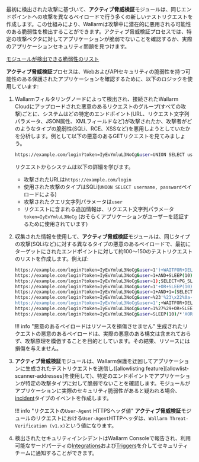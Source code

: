 最初に検出された攻撃に基づいて、**アクティブ脅威検証**モジュールは、同じエンドポイントへの攻撃を異なるペイロードで行う多くの新しいテストリクエストを作成します。この仕組みにより、Wallarmは攻撃中に潜在的に悪用される可能性のある脆弱性を検出することができます。アクティブ脅威検証プロセスでは、特定の攻撃ベクタに対してアプリケーションが脆弱でないことを確認するか、実際のアプリケーションセキュリティ問題を見つけます。

[モジュールが検出できる脆弱性のリスト](../attacks-vulns-list.md)

**アクティブ脅威検証**プロセスは、WebおよびAPIセキュリティの脆弱性を持つ可能性のある保護されたアプリケーションを確認するために、以下のロジックを使用しています:

1. Wallarmフィルタリングノードによって検出され、接続されたWallarm Cloudにアップロードされた悪意のあるリクエストのグループ(すべての攻撃)ごとに、システムはどの特定のエンドポイント(URL、リクエスト文字列パラメータ、JSON属性、XMLフィールドなど)が攻撃されたか、攻撃者がどのようなタイプの脆弱性(SQLi、RCE、XSSなど)を悪用しようとしていたかを分析します。例として以下の悪意のあるGETリクエストを見てみましょう。

    ```bash
    https://example.com/login?token=IyEvYmluL3NoCg&user=UNION SELECT username, password
    ```

    リクエストからシステムは以下の詳細を学びます。
    
    * 攻撃されたURLは`https://example.com/login`
    * 使用された攻撃のタイプはSQLi(`UNION SELECT username, password`ペイロードによる)
    * 攻撃されたクエリ文字列パラメータは`user`
    * リクエストに含まれる追加情報は、リクエスト文字列パラメータ`token=IyEvYmluL3NoCg` (おそらくアプリケーションがユーザーを認証するために使用されています)
2. 収集された情報を使用して、**アクティブ脅威検証**モジュールは、同じタイプの攻撃(SQLiなど)に対する異なるタイプの悪意のあるペイロードで、最初にターゲットにされたエンドポイントに対して約100〜150のテストリクエストのリストを作成します。例えば:

    ```bash
    https://example.com/login?token=IyEvYmluL3NoCg&user=1')+WAITFOR+DELAY+'0 indexpt'+AND+('wlrm'='wlrm
    https://example.com/login?token=IyEvYmluL3NoCg&user=1+AND+SLEEP(10)--+wlrm
    https://example.com/login?token=IyEvYmluL3NoCg&user=1);SELECT+PG_SLEEP(10)--
    https://example.com/login?token=IyEvYmluL3NoCg&user=1'+OR+SLEEP(10)+AND+'wlrm'='wlrm
    https://example.com/login?token=IyEvYmluL3NoCg&user=1+AND+1=(SELECT+1+FROM+PG_SLEEP(10))
    https://example.com/login?token=IyEvYmluL3NoCg&user=%23'%23\x22%0a-sleep(10)%23
    https://example.com/login?token=IyEvYmluL3NoCg&user=1';+WAITFOR+DELAY+'0code:10'--
    https://example.com/login?token=IyEvYmluL3NoCg&user=1%27%29+OR+SLEEP%280%29+AND+%28%27wlrm%27%3D%27wlrm
    https://example.com/login?token=IyEvYmluL3NoCg&user=SLEEP(10)/*'XOR(SLEEP(10))OR'|\x22XOR(SLEEP(10))OR\x22*/
    ```

    !!! info "悪意のあるペイロードはリソースを損傷させません"
        生成されたリクエストの悪意のあるペイロードは、実際の悪意のある構文は含まれておらず、攻撃原理を模倣することを目的としています。その結果、リソースには損傷を与えません。
3. **アクティブ脅威検証**モジュールは、Wallarm保護を迂回してアプリケーションに生成されたテストリクエストを送信し([allowlisting feature][allowlist-scanner-addresses]を使用して)、特定のエンドポイントでアプリケーションが特定の攻撃タイプに対して脆弱でないことを確認します。モジュールがアプリケーションに実際のセキュリティ脆弱性があると疑われる場合、[incident](../user-guides/events/check-attack.md#incidents)タイプのイベントを作成します。

    !!! info "リクエストの`User-Agent` HTTPSヘッダ値"
        **アクティブ脅威検証**モジュールのリクエストにおける`User-Agent`HTTPヘッダは、`Wallarm Threat-Verification (v1.x)`という値になります。
4. 検出されたセキュリティインシデントはWallarm Consoleで報告され、利用可能なサードパーティの[Integrations](../user-guides/settings/integrations/integrations-intro.md)および[Triggers](../user-guides/triggers/triggers.md)を介してセキュリティチームに通知することができます。